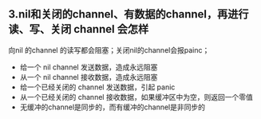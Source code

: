 ## 3.nil和关闭的channel、有数据的channel，再进行读、写、关闭 channel 会怎样

向nil 的channel 的读写都会阻塞；关闭nil的channel会报painc；

- 给一个 nil channel 发送数据，造成永远阻塞
- 从一个 nil channel 接收数据，造成永远阻塞
- 给一个已经关闭的 channel 发送数据，引起 panic
- 从一个已经关闭的 channel 接收数据，如果缓冲区中为空，则返回一个零值
- 无缓冲的channel是同步的，而有缓冲的channel是非同步的

